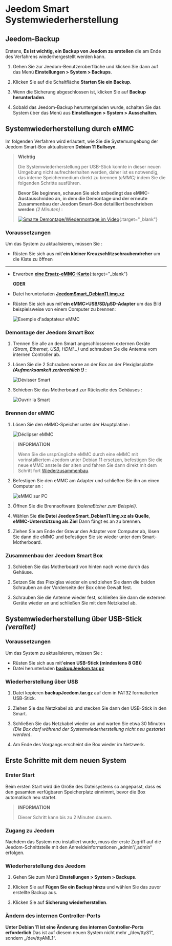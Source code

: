 # Jeedom Smart Systemwiederherstellung

## Jeedom-Backup

Erstens, **Es ist wichtig, ein Backup von Jeedom zu erstellen** die am Ende des Verfahrens wiederhergestellt werden kann.

1. Gehen Sie zur Jeedom-Benutzeroberfläche und klicken Sie dann auf das Menü **Einstellungen > System > Backups**.

2. Klicken Sie auf die Schaltfläche **Starten Sie ein Backup**.

3. Wenn die Sicherung abgeschlossen ist, klicken Sie auf **Backup herunterladen**.

4. Sobald das Jeedom-Backup heruntergeladen wurde, schalten Sie das System über das Menü aus **Einstellungen > System > Ausschalten**.

## Systemwiederherstellung durch eMMC

Im folgenden Verfahren wird erläutert, wie Sie die Systemumgebung der Jeedom Smart-Box aktualisieren **Debian 11 Bullseye**.

>**Wichtig**
>
>Die Systemwiederherstellung per USB-Stick konnte in dieser neuen Umgebung nicht aufrechterhalten werden, daher ist es notwendig, das interne Speichermedium direkt zu brennen *(eMMC)* indem Sie die folgenden Schritte ausführen.
>
>**Bevor Sie beginnen, schauen Sie sich unbedingt das eMMC-Austauschvideo an, in dem die Demontage und der erneute Zusammenbau der Jeedom Smart-Box detailliert beschrieben werden** *(2 Minuten)* :
>
>[![Smarte Demontage/Wiedermontage im Video](https://img.youtube.com/vi/lUhtP687s2E/hqdefault.jpg)](https://youtu.be/lUhtP687s2E){:target="_blank"}

### Voraussetzungen

Um das System zu aktualisieren, müssen Sie :

- Rüsten Sie sich aus mit'**ein kleiner Kreuzschlitzschraubendreher** um die Kiste zu öffnen

---

- Erwerben [**eine Ersatz-eMMC-Karte**](https://www.domadoo.fr/fr/controleurs-adaptateurs/5539-jeedom-carte-memoire-emmc-16go-de-remplacement-pour-jeedom-smart.html){:target="_blank"}

	**ODER**

- Datei herunterladen [**JeedomSmart_Debian11.img.xz**](https://images.jeedom.com/smart/JeedomSmart_Debian11.img.xz)
- Rüsten Sie sich aus mit'**ein eMMC>USB/SD/µSD-Adapter** um das Bild beispielsweise von einem Computer zu brennen:

	![Exemple d'adaptateur eMMC](./images/emmc_adapter.jpg)

### Demontage der Jeedom Smart Box

1. Trennen Sie alle an den Smart angeschlossenen externen Geräte *(Strom, Ethernet, USB, HDMI...)* und schrauben Sie die Antenne vom internen Controller ab.

2. Lösen Sie die 2 Schrauben vorne an der Box an der Plexiglasplatte ***(Aufmerksamkeit zerbrechlich !)***  :

	 ![Dévisser Smart](./images/smart_unscrew.jpg)

3. Schieben Sie das Motherboard zur Rückseite des Gehäuses :

	 ![Ouvrir la Smart](./images/smart_open.jpg)

### Brennen der eMMC

1. Lösen Sie den eMMC-Speicher unter der Hauptplatine :

	 ![Déclipser eMMC](./images/smart_emmc.jpg)

>**INFORMATION**
>
>Wenn Sie die ursprüngliche eMMC durch eine eMMC mit vorinstalliertem Jeedom unter Debian 11 ersetzen, befestigen Sie die neue eMMC anstelle der alten und fahren Sie dann direkt mit dem Schritt fort [Wiederzusammenbau](#remontage-de-la-box-jeedom-smart).

2. Befestigen Sie den eMMC am Adapter und schließen Sie ihn an einen Computer an :

	 ![eMMC sur PC](./images/emmc_to_pc.jpg)

3. Öffnen Sie die Brennsoftware *(balenaEtcher zum Beispiel)*.

4. Wählen Sie **die Datei JeedomSmart_Debian11.img.xz als Quelle**, **eMMC-Unterstützung als Ziel** Dann fängt es an zu brennen.

5. Ziehen Sie am Ende der Gravur den Adapter vom Computer ab, lösen Sie dann die eMMC und befestigen Sie sie wieder unter dem Smart-Motherboard.

### Zusammenbau der Jeedom Smart Box

1. Schieben Sie das Motherboard von hinten nach vorne durch das Gehäuse.

2. Setzen Sie das Plexiglas wieder ein und ziehen Sie dann die beiden Schrauben an der Vorderseite der Box ohne Gewalt fest.

3. Schrauben Sie die Antenne wieder fest, schließen Sie dann die externen Geräte wieder an und schließen Sie mit dem Netzkabel ab.

## Systemwiederherstellung über USB-Stick *(veraltet)*

### Voraussetzungen

Um das System zu aktualisieren, müssen Sie :

- Rüsten Sie sich aus mit'**einen USB-Stick (mindestens 8 GB))**
- Datei herunterladen [**backupJeedom.tar.gz**](https://images.jeedom.com/smart/backupJeedom.tar.gz)

### Wiederherstellung über USB

1. Datei kopieren **backupJeedom.tar.gz** auf dem in FAT32 formatierten USB-Stick.

2. Ziehen Sie das Netzkabel ab und stecken Sie dann den USB-Stick in den Smart.

3. Schließen Sie das Netzkabel wieder an und warten Sie etwa 30 Minuten *(Die Box darf während der Systemwiederherstellung nicht neu gestartet werden)*.

4. Am Ende des Vorgangs erscheint die Box wieder im Netzwerk.

## Erste Schritte mit dem neuen System

### Erster Start

Beim ersten Start wird die Größe des Dateisystems so angepasst, dass es den gesamten verfügbaren Speicherplatz einnimmt, bevor die Box automatisch neu startet.

>**INFORMATION**
>
>Dieser Schritt kann bis zu 2 Minuten dauern.

### Zugang zu Jeedom

Nachdem das System neu installiert wurde, muss der erste Zugriff auf die Jeedom-Schnittstelle mit den Anmeldeinformationen „admin“/„admin“ erfolgen.

### Wiederherstellung des Jeedom

1. Gehen Sie zum Menü **Einstellungen > System > Backups**.

2. Klicken Sie auf **Fügen Sie ein Backup hinzu** und wählen Sie das zuvor erstellte Backup aus.

3. Klicken Sie auf **Sicherung wiederherstellen**.

### Ändern des internen Controller-Ports

**Unter Debian 11 ist eine Änderung des internen Controller-Ports erforderlich** Das ist auf diesem neuen System nicht mehr „/dev/ttyS1“, sondern „/dev/ttyAML1“.
